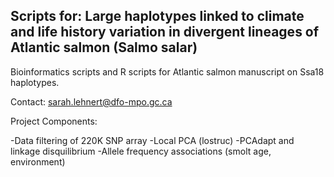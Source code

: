 ## Scripts for: Large haplotypes linked to climate and life history variation in divergent lineages of Atlantic salmon (Salmo salar)

Bioinformatics scripts and R scripts for Atlantic salmon manuscript on Ssa18 haplotypes.

Contact: sarah.lehnert@dfo-mpo.gc.ca

Project Components:

-Data filtering of 220K SNP array
-Local PCA (lostruc)
-PCAdapt and linkage disquilibrium
-Allele frequency associations (smolt age, environment)

